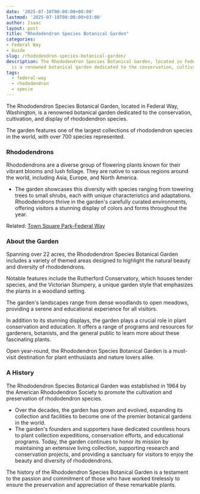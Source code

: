 ```yaml
---
date: '2025-07-10T00:00:00+00:00'
lastmod: '2025-07-10T00:00:00+03:00'
author: Isaac
layout: post
title: "Rhododendron Species Botanical Garden"
categories:
- Federal Way
- Guide
slug: /rhododendron-species-botanical-garden/
description: The Rhododendron Species Botanical Garden, located in Federal Way, Washington,
  is a renowned botanical garden dedicated to the conservation, cultivation, a...
tags: 
  - federal-way
  - rhododendron
  - specie
---
```

The Rhododendron Species Botanical Garden, located in Federal Way, Washington, is a renowned botanical garden dedicated to the conservation, cultivation, and display of rhododendron species.

The garden features one of the largest collections of rhododendron species in the world, with over 700 species represented.
### Rhododendrons
Rhododendrons are a diverse group of flowering plants known for their vibrant blooms and lush foliage. They are native to various regions around the world, including Asia, Europe, and North America.
- The garden showcases this diversity with species ranging from towering trees to small shrubs, each with unique characteristics and adaptations.
Rhododendrons thrive in the garden's carefully curated environments, offering visitors a stunning display of colors and forms throughout the year.

Related:
[Town Square Park-Federal Way](https://pestpolicy.com/town-square-park-federal-way/)
### About the Garden
Spanning over 22 acres, the Rhododendron Species Botanical Garden includes a variety of themed areas designed to highlight the natural beauty and diversity of rhododendrons.

Notable features include the Rutherford Conservatory, which houses tender species, and the Victorian Stumpery, a unique garden style that emphasizes the plants in a woodland setting.

The garden's landscapes range from dense woodlands to open meadows, providing a serene and educational experience for all visitors.

In addition to its stunning displays, the garden plays a crucial role in plant conservation and education. It offers a range of programs and resources for gardeners, botanists, and the general public to learn more about these fascinating plants.

Open year-round, the Rhododendron Species Botanical Garden is a must-visit destination for plant enthusiasts and nature lovers alike.
### A History
The Rhododendron Species Botanical Garden was established in 1964 by the American Rhododendron Society to promote the cultivation and preservation of rhododendron species.
- Over the decades, the garden has grown and evolved, expanding its collection and facilities to become one of the premier botanical gardens in the world.
- The garden's founders and supporters have dedicated countless hours to plant collection expeditions, conservation efforts, and educational programs.
Today, the garden continues to honor its mission by maintaining an extensive living collection, supporting research and conservation projects, and providing a sanctuary for visitors to enjoy the beauty and diversity of rhododendrons.

The history of the Rhododendron Species Botanical Garden is a testament to the passion and commitment of those who have worked tirelessly to ensure the preservation and appreciation of these remarkable plants.
